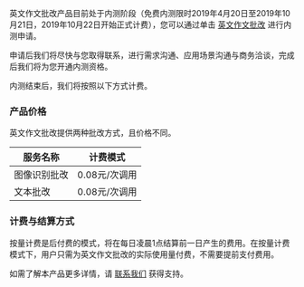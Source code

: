 英文作文批改产品目前处于内测阶段（免费内测限时2019年4月20日至2019年10月21日，2019年10月22日开始正式计费），您可以通过单击 [英文作文批改](https://cloud.tencent.com/apply/p/u073frv7fzd) 进行内测申请。

申请后我们将尽快与您取得联系，进行需求沟通、应用场景沟通与商务洽谈，完成后我们将为您开通内测资格。

内测结束后，我们将按照以下方式计费。
### 产品价格
英文作文批改提供两种批改方式，且价格不同。

| 服务名称 | 计费模式 | 
|---------|---------|
| 图像识别批改 | 0.08元/次调用 | 
|文本批改|0.08元/次调用|

### 计费与结算方式
按量计费是后付费的模式，将在每日凌晨1点结算前一日产生的费用。在按量计费模式下，用户只需为英文作文批改的实际使用量付费，不需要提前支付费用。

如需了解本产品更多详情，请 [联系我们](https://cloud.tencent.com/about/connect) 获得支持。
